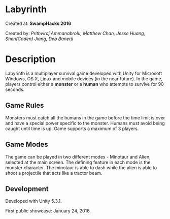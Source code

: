 # Labyrinth
Created at: **SwampHacks 2016**

Created by: _Prithviraj Ammanabrolu, Matthew Chan, Jesse Huang, Shen(Caden) Jiang, Deb Banerji_

# Description
Labyrinth is a multiplayer survival game developed with Unity for Microsoft Windows, OS X, Linux and mobile devices (in the near future). In the game, players control either a **monster**  or a **human** who attempts to survive for 90 seconds.

## Game Rules
Monsters must catch all the humans in the game before the time limit is over and have a special power specific to the monster. Humans must avoid being caught until time is up. Game supports a maximum of 3 players.

## Game Modes
The game can be played in two different modes - Minotaur and Alien, selected at the main screen. The defining feature in each mode is the monster character. The minotaur is able to dash while the alien is able to shoot a projectile that acts like a tractor beam.

## Development
Developed with Unity 5.3.1.

First public showcase: January 24, 2016.